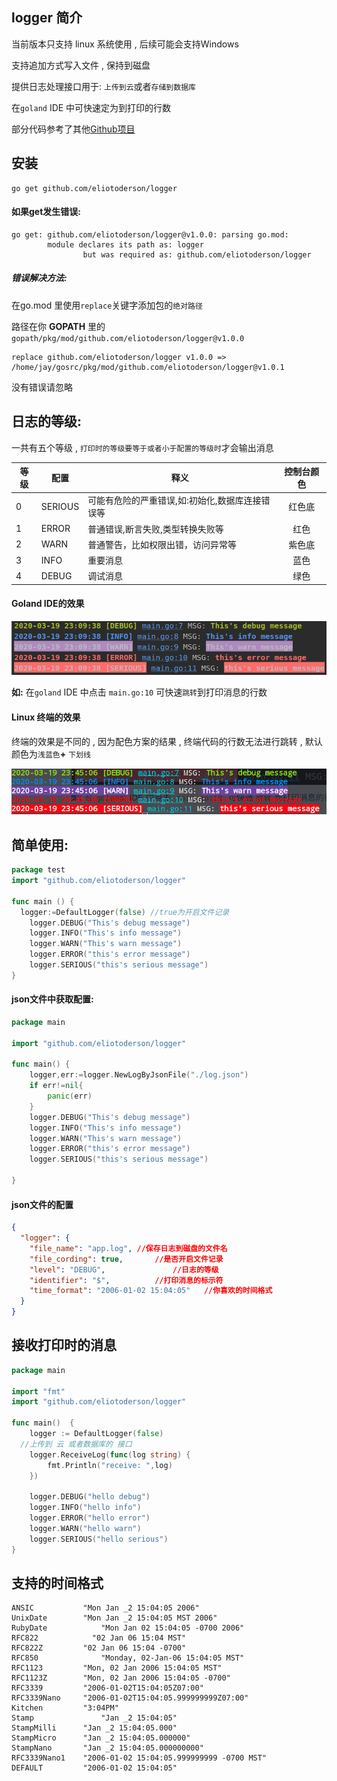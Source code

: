 ## logger 简介 

当前版本只支持 linux 系统使用 , 后续可能会支持Windows 

支持追加方式写入文件 , 保持到磁盘

提供日志处理接口用于: `上传到云`或者`存储到数据库`

在`goland` IDE 中可快速定为到打印的行数

部分代码参考了其他[Github项目](<https://github.com/wonderivan/logger>)

## 安装

```shel
go get github.com/eliotoderson/logger
```

####	如果get发生错误:

```shell
go get: github.com/eliotoderson/logger@v1.0.0: parsing go.mod:
        module declares its path as: logger
                but was required as: github.com/eliotoderson/logger
```

##### 错误解决方法:

在go.mod 里使用`replace`关键字添加包的`绝对路径`

路径在你 **GOPATH** 里的`gopath/pkg/mod/github.com/eliotoderson/logger@v1.0.0`

```
replace github.com/eliotoderson/logger v1.0.0 => /home/jay/gosrc/pkg/mod/github.com/eliotoderson/logger@v1.0.1
```

没有错误请忽略

##	日志的等级:

一共有五个等级 , `打印时的等级要等于或者小于配置的等级时`才会输出消息

| 等级 | 配置 | 释义                                             | 控制台颜色 |
| ---- | ---- | ------------------------------------------------ | :--------: |
| 0    | SERIOUS |可能有危险的严重错误,如:初始化,数据库连接错误等 |红色底|
| 1    | ERROR |普通错误,断言失败,类型转换失败等   						 |红色|
| 2    | WARN | 普通警告，比如权限出错，访问异常等               |紫色底|
| 3    | INFO | 重要消息                   									 |蓝色 |
| 4    | DEBUG | 调试消息                                    |绿色|

####	Goland IDE的效果

![1584630606706](assets/1584630606706.png)

**如:** 在`goland` IDE 中点击 `main.go:10` 可快速`跳转`到打印消息的行数



#### Linux 终端的效果

终端的效果是不同的 , 因为配色方案的结果 , 终端代码的行数无法进行跳转 , 默认颜色为`浅蓝色`**+** `下划线 `

![1584632774672](assets/1584632774672.png)



##	简单使用:

```go
package test
import "github.com/eliotoderson/logger"

func main () {
  logger:=DefaultLogger(false) //true为开启文件记录
	logger.DEBUG("This's debug message")
	logger.INFO("This's info message")
	logger.WARN("This's warn message")
	logger.ERROR("this's error message")
	logger.SERIOUS("this's serious message")
}
```

####	json文件中获取配置:

```go
package main

import "github.com/eliotoderson/logger"

func main() {
	logger,err:=logger.NewLogByJsonFile("./log.json")
	if err!=nil{
		panic(err)
	}
	logger.DEBUG("This's debug message")
	logger.INFO("This's info message")
	logger.WARN("This's warn message")
	logger.ERROR("this's error message")
	logger.SERIOUS("this's serious message")
  
}
```

#### json文件的配置

```json
{
  "logger": {
    "file_name": "app.log", //保存日志到磁盘的文件名
    "file_cording": true,		//是否开启文件记录
    "level": "DEBUG",				//日志的等级
    "identifier": "$",			//打印消息的标示符
    "time_format": "2006-01-02 15:04:05"   //你喜欢的时间格式
  }
}

```

## 接收打印时的消息

```go
package main

import "fmt"
import "github.com/eliotoderson/logger"

func main()  {
	logger := DefaultLogger(false)
  //上传到 云 或者数据库的 接口
	logger.ReceiveLog(func(log string) {
		fmt.Println("receive: ",log)
	})
	
	logger.DEBUG("hello debug")
	logger.INFO("hello info")
	logger.ERROR("hello error")
	logger.WARN("hello warn")
	logger.SERIOUS("hello serious")
}

```

##	支持的时间格式

```
ANSIC           "Mon Jan _2 15:04:05 2006"
UnixDate      	"Mon Jan _2 15:04:05 MST 2006"
RubyDate     		"Mon Jan 02 15:04:05 -0700 2006"
RFC822     		  "02 Jan 06 15:04 MST"
RFC822Z         "02 Jan 06 15:04 -0700"
RFC850      		"Monday, 02-Jan-06 15:04:05 MST"
RFC1123         "Mon, 02 Jan 2006 15:04:05 MST"
RFC1123Z        "Mon, 02 Jan 2006 15:04:05 -0700"
RFC3339         "2006-01-02T15:04:05Z07:00"
RFC3339Nano     "2006-01-02T15:04:05.999999999Z07:00"
Kitchen         "3:04PM"
Stamp        		"Jan _2 15:04:05"
StampMilli    	"Jan _2 15:04:05.000"
StampMicro    	"Jan _2 15:04:05.000000"
StampNano     	"Jan _2 15:04:05.000000000"
RFC3339Nano1   	"2006-01-02 15:04:05.999999999 -0700 MST"
DEFAULT         "2006-01-02 15:04:05"
```
